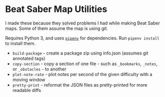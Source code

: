 # Beat Saber Map Utilities

I made these because they solved problems I had while making Beat Saber maps. Some of them assume the map is using git.

Requires Python 3, and uses [`pipenv`](https://pipenv.readthedocs.io/en/latest/) for dependencies. Run `pipenv install` to install them.

* `build-package` - create a package zip using info.json (assumes git annotated tags)
* `copy-section` - copy a section of one file - such as `_bookmarks`, `_notes`, or `_obstacles` - to another
* `plot-note-rate` - plot notes per second of the given difficulty with a moving window 
* `pretty-print` - reformat the JSON files as pretty-printed for more readable diffs
